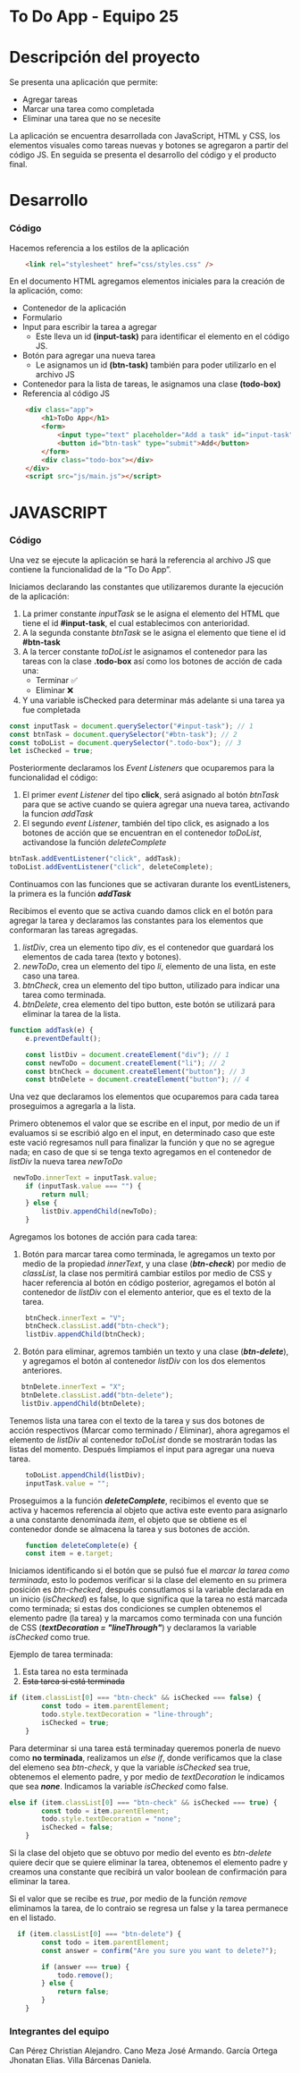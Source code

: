 # To Do App - Equipo 25
# Descripción del proyecto

Se presenta una aplicación que permite:
- Agregar tareas
- Marcar una tarea como completada
- Eliminar una tarea que no se necesite

La aplicación se encuentra desarrollada con JavaScript, HTML y CSS, los elementos visuales como tareas nuevas y botones se agregaron a partir del código JS. En seguida se presenta el desarrollo del código y el producto final.

# Desarrollo

### Código
Hacemos referencia a los estilos de la aplicación

```html
    <link rel="stylesheet" href="css/styles.css" />
```


En el documento HTML agregamos elementos iniciales para la creación de la aplicación, como:
- Contenedor de la aplicación
- Formulario 
- Input para escribir la tarea a agregar
    - Este lleva un id **(input-task)** para identificar el elemento en el código JS.
- Botón para agregar una nueva tarea
    - Le asignamos un id **(btn-task)** también para poder utilizarlo en el archivo JS
- Contenedor para la lista de tareas, le asignamos una clase **(todo-box)**
- Referencia al código JS

```html
    <div class="app"> 
        <h1>ToDo App</h1>
        <form>
            <input type="text" placeholder="Add a task" id="input-task" />
            <button id="btn-task" type="submit">Add</button>
        </form>
        <div class="todo-box"></div>
    </div>
    <script src="js/main.js"></script>
```

# JAVASCRIPT

### Código
Una vez se ejecute la aplicación se hará la referencia al archivo JS que contiene la funcionalidad de la “To Do App”.

Iniciamos declarando las constantes que utilizaremos durante la ejecución de la aplicación:

1. La primer constante *inputTask* se le asigna el elemento del HTML que tiene el id **#input-task**, el cual establecimos con anterioridad.
2. A la segunda constante *btnTask* se le asigna el elemento que tiene el id **#btn-task**
3. A la tercer constante *toDoList* le asignamos el contenedor para las tareas con la clase **.todo-box** así como los botones de acción de cada una:
    - Terminar ✅
    - Eliminar ❌   
4. Y una variable isChecked para determinar más adelante si una tarea ya fue completada

```js
const inputTask = document.querySelector("#input-task"); // 1
const btnTask = document.querySelector("#btn-task"); // 2
const toDoList = document.querySelector(".todo-box"); // 3
let isChecked = true;
```

Posteriormente declaramos los *Event Listeners* que ocuparemos para la funcionalidad el código:

1. El primer *event Listener* del tipo **click**, será asignado al botón *btnTask* para que se active cuando se quiera agregar una nueva tarea, activando la funcion *addTask*
2. El segundo *event Listener*, también del tipo click, es asignado a los botones de acción que se encuentran en el contenedor *toDoList*, activandose la función *deleteComplete*
```js
btnTask.addEventListener("click", addTask);
toDoList.addEventListener("click", deleteComplete);
```

Continuamos con las funciones que se activaran durante los eventListeners, la primera es la función ***addTask***

Recibimos el evento que se activa cuando damos click en el botón para agregar la tarea y declaramos las constantes para los elementos que conformaran las tareas agregadas.
1. *listDiv*, crea un elemento tipo *div*, es el contenedor que  guardará los elementos de cada tarea (texto y botones).
2. *newToDo*, crea un elemento del tipo *li*, elemento de una lista, en este caso una tarea.
3. *btnCheck*, crea un elemento del tipo button, utilizado para indicar una tarea como terminada.
4. *btnDelete*, crea elemento del tipo button, este botón se utilizará para eliminar la tarea de la lista.

```js
function addTask(e) {
    e.preventDefault();

    const listDiv = document.createElement("div"); // 1
    const newToDo = document.createElement("li"); // 2
    const btnCheck = document.createElement("button"); // 3
    const btnDelete = document.createElement("button"); // 4
```

Una vez que declaramos los elementos que ocuparemos para cada tarea proseguimos a agregarla a la lista.

Primero obtenemos el valor que se escribe en el input, por medio de un if evaluamos si se escribió algo en el input, en determinado caso que este este vació regresamos null para finalizar la función y que no se agregue nada; en caso de que si se tenga texto agregamos en el contenedor de *listDiv* la nueva tarea *newToDo*
```js
 newToDo.innerText = inputTask.value;
    if (inputTask.value === "") {
        return null;
    } else {
        listDiv.appendChild(newToDo);
    }
```
Agregamos los botones de acción para cada tarea:

1. Botón para marcar tarea como terminada, le agregamos un texto por medio de la propiedad *innerText*, y una clase (***btn-check***) por medio de *classList*, la clase nos permitirá cambiar estilos por medio de CSS y hacer referencia al botón en código posterior, agregamos el botón al contenedor de *listDiv* con el elemento anterior, que es el texto de la tarea.

```js
    btnCheck.innerText = "V";
    btnCheck.classList.add("btn-check");
    listDiv.appendChild(btnCheck);
```

2. Botón para eliminar, agremos también un texto y una clase (***btn-delete***), y agregamos el botón al contenedor *listDiv* con los dos elementos anteriores.
 ```js
    btnDelete.innerText = "X";
    btnDelete.classList.add("btn-delete");
    listDiv.appendChild(btnDelete);
```

Tenemos lista una tarea con el texto de la tarea y sus dos botones de acción respectivos (Marcar como terminado / Eliminar), ahora agregamos el elemento de *listDiv* al contenedor *toDoList* donde se mostrarán todas las listas del momento.
Después limpiamos el input para agregar una nueva tarea.

```js
    toDoList.appendChild(listDiv);
    inputTask.value = "";
```

Proseguimos a la función ***deleteComplete***, recibimos el evento que se activa y hacemos referencia al objeto que activa este evento para asignarlo a una constante denominada *item*, el objeto que se obtiene es el contenedor donde se almacena la tarea y sus botones de acción.

```js
    function deleteComplete(e) {
    const item = e.target;
```

Iniciamos identificando si el botón que se pulsó fue el *marcar la tarea como terminada*, esto lo podemos verificar si la clase del elemento en su primera posición es *btn-checked*, después consutlamos si la variable declarada en un inicio (*isChecked*) es false, lo que significa que la tarea no está marcada como terminada; si estas dos condiciones se cumplen obtenemos el elemento padre (la tarea) y la marcamos como terminada con una función de CSS (***textDecoration = "lineThrough"***) y declaramos la variable *isChecked* como true. 

Ejemplo de tarea terminada:
1. Esta tarea no esta terminada
2. ~~Esta tarea si está terminada~~

```js
if (item.classList[0] === "btn-check" && isChecked === false) {
        const todo = item.parentElement;
        todo.style.textDecoration = "line-through";
        isChecked = true;
    } 
```

Para determinar si una tarea está terminaday queremos ponerla de nuevo como **no terminada**, realizamos un *else if*, donde verificamos que la clase del elemeno sea *btn-check*, y que la variable *isChecked* sea true, obtenemos el elemento padre, y por medio de *textDecoration* le indicamos que sea ***none***. Indicamos la variable *isChecked* como false.

```js
else if (item.classList[0] === "btn-check" && isChecked === true) {
        const todo = item.parentElement;
        todo.style.textDecoration = "none";
        isChecked = false;
    }
```

Si la clase del objeto que se obtuvo por medio del evento es *btn-delete* quiere decir que se quiere eliminar la tarea, obtenemos el elemento padre y creamos una constante que recibirá un valor boolean de confirmación para eliminar la tarea.

Si el valor que se recibe es *true*, por medio de la función *remove* eliminamos la tarea, de lo contraio se regresa un false y la tarea permanece en el listado.

```js
  if (item.classList[0] === "btn-delete") {
        const todo = item.parentElement;
        const answer = confirm("Are you sure you want to delete?");

        if (answer === true) {
            todo.remove();
        } else {
            return false;
        }
    }
```

### Integrantes del equipo

Can Pérez Christian Alejandro.
Cano Meza José Armando.
García Ortega Jhonatan Elias.
Villa Bárcenas Daniela.
